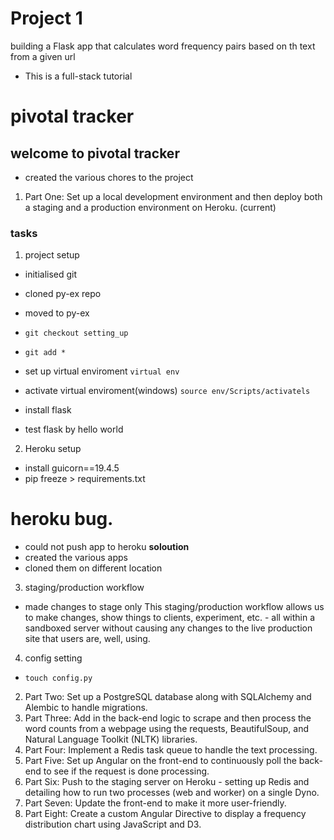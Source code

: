 # Project 1
building a Flask app that calculates word frequency
pairs based on th text from a given url

- This is a full-stack tutorial

# pivotal tracker
## welcome to pivotal tracker
- created the various chores to the project
1. Part One: Set up a local development environment and then deploy both a staging and a production environment on Heroku. (current)
### tasks
1. project setup
- initialised git
- cloned py-ex repo
- moved to py-ex
- `git checkout setting_up`
- `git add *`

- set up virtual enviroment
`virtual env`
- activate virtual enviroment(windows)
`source env/Scripts/activatels`

- install flask
- test flask by hello world


2. Heroku setup
- install guicorn==19.4.5
- pip freeze > requirements.txt

# heroku bug.

- could not push app to heroku
**soloution**
- created the various apps
- cloned them on different location

3. staging/production workflow
- made changes to stage only
This staging/production workflow allows us to make changes, show things to clients, experiment, etc. - all within a sandboxed server without causing any changes to the live production site that users are, well, using.


4. config setting
- `touch config.py`



2. Part Two: Set up a PostgreSQL database along with SQLAlchemy and Alembic to handle migrations.
3. Part Three: Add in the back-end logic to scrape and then process the word counts from a webpage using the requests, BeautifulSoup, and Natural Language Toolkit (NLTK) libraries.
4. Part Four: Implement a Redis task queue to handle the text processing.
5. Part Five: Set up Angular on the front-end to continuously poll the back-end to see if the request is done processing.
6. Part Six: Push to the staging server on Heroku - setting up Redis and detailing how to run two processes (web and worker) on a single Dyno.
7. Part Seven: Update the front-end to make it more user-friendly.
8. Part Eight: Create a custom Angular Directive to display a frequency distribution chart using JavaScript and D3.